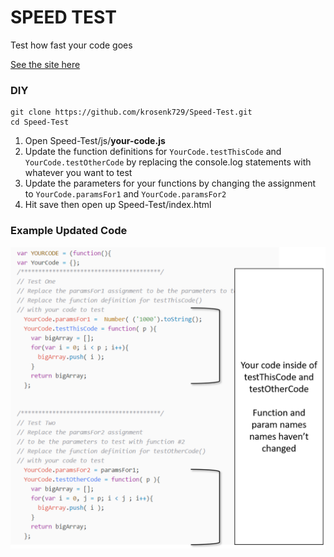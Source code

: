 # SPEED TEST
Test how fast your code goes

[See the site here](https://krosenk729.github.io/Speed-Test/)


### DIY


```
git clone https://github.com/krosenk729/Speed-Test.git
cd Speed-Test
```

1. Open Speed-Test/js/**your-code.js**
2. Update the function definitions for ```YourCode.testThisCode``` and ```YourCode.testOtherCode``` by replacing the console.log statements with whatever you want to test
3. Update the parameters for your functions by changing the assignment to ```YourCode.paramsFor1``` and ```YourCode.paramsFor2``` 
4. Hit save then open up Speed-Test/index.html


### Example Updated Code


![example](img/updatedYourCode.png)
